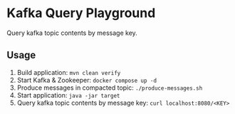# Kafka Query Playground

Query kafka topic contents by message key.

## Usage

1. Build application: `mvn clean verify`
2. Start Kafka & Zookeeper: `docker compose up -d`
3. Produce messages in compacted topic: `./produce-messages.sh`
4. Start application: `java -jar target`
5. Query kafka topic contents by message key: `curl localhost:8080/<KEY>`